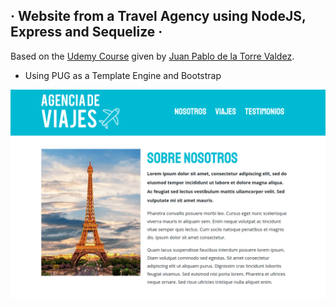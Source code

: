 ## · Website from a Travel Agency using NodeJS, Express and Sequelize ·

Based on the [Udemy Course](https://www.udemy.com/course/javascript-moderno-guia-definitiva-construye-10-proyectos) given by [Juan Pablo de la Torre Valdez](https://twitter.com/JuanDevWP).

- Using PUG as a Template Engine and Bootstrap

<div align="center">
       <img src="./public/img/web.png" width="600px"</img> 
</div>

